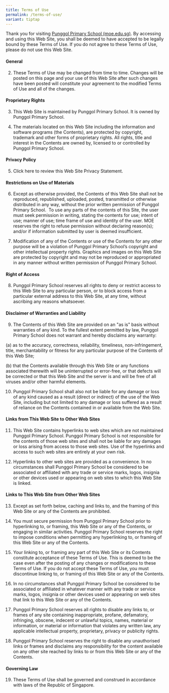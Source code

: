 ```yaml
---
title: Terms of Use
permalink: /terms-of-use/
variant: tiptap
---
```

<p>Thank you for visiting <a href="https://www.punggolpri.moe.edu.sg/" rel="noopener noreferrer nofollow" target="_blank">Punggol Primary School (moe.edu.sg)</a>.
By accessing and using this Web Site, you shall be deemed to have accepted
to be legally bound by these Terms of Use. If you do not agree to these
Terms of Use, please do not use this Web Site.</p>
<h4><strong>General</strong></h4>
<ol start="2" data-tight="true" class="tight">
<li>
<p>These Terms of Use may be changed from time to time. Changes will be posted
on this page and your use of this Web Site after such changes have been
posted will constitute your agreement to the modified Terms of Use and
all of the changes.</p>
</li>
</ol>
<h4><strong>Proprietary Rights</strong></h4>
<ol start="3" data-tight="true" class="tight">
<li>
<p>This Web Site is maintained by Punggol Primary School. It is owned by
Punggol Primary School.</p>
</li>
<li>
<p>The materials located on this Web Site including the information and software
programs (the Contents), are protected by copyright, trademark and other
forms of proprietary rights. All rights, title and interest in the Contents
are owned by, licensed to or controlled by Punggol Primary School.</p>
</li>
</ol>
<h4><strong>Privacy Policy</strong></h4>
<ol start="5" data-tight="true" class="tight">
<li>
<p>Click here to review this Web Site Privacy Statement.</p>
</li>
</ol>
<h4><strong>Restrictions on Use of Materials</strong></h4>
<ol start="6" data-tight="true" class="tight">
<li>
<p>Except as otherwise provided, the Contents of this Web Site shall not
be reproduced, republished, uploaded, posted, transmitted or otherwise
distributed in any way, without the prior written permission of Punggol
Primary School.&nbsp; To use any parts of the contents of this Site, the
user must seek permission in writing, stating the contents for use; intent
of use; manner of use; time frame of use and identity of the user. MOE
reserves the right to refuse permission without declaring reason(s); and/or
if information submitted by user is deemed insufficient.</p>
</li>
<li>
<p>Modification of any of the Contents or use of the Contents for any other
purpose will be a violation of Punggol Primary School’s copyright and other
intellectual property rights. Graphics and images on this Web Site are
protected by copyright and may not be reproduced or appropriated in any
manner without written permission of Punggol Primary School.</p>
</li>
</ol>
<h4><strong>Right of Access</strong></h4>
<ol start="8" data-tight="true" class="tight">
<li>
<p>Punggol Primary School reserves all rights to deny or restrict access
to this Web Site to any particular person, or to block access from a particular
external address to this Web Site, at any time, without ascribing any reasons
whatsoever.</p>
</li>
</ol>
<h4><strong>Disclaimer of Warranties and Liability</strong></h4>
<ol start="9" data-tight="true" class="tight">
<li>
<p>The Contents of this Web Site are provided on an "as is" basis without
warranties of any kind. To the fullest extent permitted by law, Punggol
Primary School does not warrant and hereby disclaims any warranty:</p>
</li>
</ol>
<p>(a) as to the accuracy, correctness, reliability, timeliness, non-infringement,
title, merchantability or fitness for any particular purpose of the Contents
of this Web Site;</p>
<p>(b) that the Contents available through this Web Site or any functions
associated therewith will be uninterrupted or error-free, or that defects
will be corrected or that this Web Site and the server is and will be free
of all viruses and/or other harmful elements.</p>
<ol start="10" data-tight="true" class="tight">
<li>
<p>Punggol Primary School shall also not be liable for any damage or loss
of any kind caused as a result (direct or indirect) of the use of the Web
Site, including but not limited to any damage or loss suffered as a result
of reliance on the Contents contained in or available from the Web Site.</p>
</li>
</ol>
<h4><strong>Links from This Web Site to Other Web Sites</strong></h4>
<ol start="11" data-tight="true" class="tight">
<li>
<p>This Web Site contains hyperlinks to web sites which are not maintained
Punggol Primary School. Punggol Primary School is not responsible for the
contents of those web sites and shall not be liable for any damages or
loss arising from access to those web sites. Use of the hyperlinks and
access to such web sites are entirely at your own risk.</p>
</li>
<li>
<p>Hyperlinks to other web sites are provided as a convenience. In no circumstances
shall Punggol Primary School be considered to be associated or affiliated
with any trade or service marks, logos, insignia or other devices used
or appearing on web sites to which this Web Site is linked.</p>
</li>
</ol>
<h4><strong>Links to This Web Site from Other Web Sites</strong></h4>
<ol start="13" data-tight="true" class="tight">
<li>
<p>Except as set forth below, caching and links to, and the framing of this
Web Site or any of the Contents are prohibited.</p>
</li>
<li>
<p>You must secure permission from Punggol Primary School prior to hyperlinking
to, or framing, this Web Site or any of the Contents, or engaging in similar
activities. Punggol Primary School reserves the right to impose conditions
when permitting any hyperlinking to, or framing of this Web Site or any
of the Contents.</p>
</li>
<li>
<p>Your linking to, or framing any part of this Web Site or its Contents
constitute acceptance of these Terms of Use. This is deemed to be the case
even after the posting of any changes or modifications to these Terms of
Use. If you do not accept these Terms of Use, you must discontinue linking
to, or framing of this Web Site or any of the Contents.</p>
</li>
<li>
<p>In no circumstances shall Punggol Primary School be considered to be associated
or affiliated in whatever manner with any trade or service marks, logos,
insignia or other devices used or appearing on web sites that link to this
Web Site or any of the Contents.</p>
</li>
<li>
<p>Punggol Primary School reserves all rights to disable any links to, or
frames of any site containing inappropriate, profane, defamatory, infringing,
obscene, indecent or unlawful topics, names, material or information, or
material or information that violates any written law, any applicable intellectual
property, proprietary, privacy or publicity rights.</p>
</li>
<li>
<p>Punggol Primary School reserves the right to disable any unauthorised
links or frames and disclaims any responsibility for the content available
on any other site reached by links to or from this Web Site or any of the
Contents.</p>
</li>
</ol>
<h4><strong>Governing Law</strong></h4>
<ol start="19" data-tight="true" class="tight">
<li>
<p>These Terms of Use shall be governed and construed in accordance with
laws of the Republic of Singapore.</p>
</li>
</ol>
<p></p>